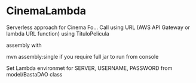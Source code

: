 # CinemaLambda

Serverless approach for Cinema Fo... Call using URL (AWS API Gateway or lambda URL function) using TituloPelicula

assembly with

mvn assembly:single if you require full jar to run from console

Set Lambda environmet for SERVER, USERNAME, PASSWORD from model/BastaDAO class
